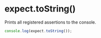 # expect.toString()

Prints all registered assertions to the console.

<!-- unexpected-markdown evaluate:false -->

```js
console.log(expect.toString());
```
